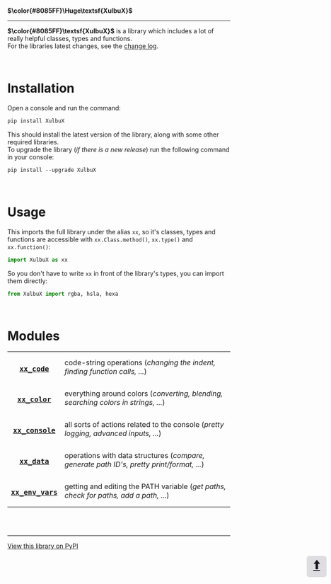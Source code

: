 <br id="top">

**$\color{#8085FF}\Huge\textsf{XulbuX}$**

-------------------------------------------------------------

**$\color{#8085FF}\textsf{XulbuX}$** is a library which includes a lot of really helpful classes, types and functions.<br>
For the libraries latest changes, see the [change log](https://github.com/XulbuX-dev/PythonLibraryXulbuX/blob/main/CHANGELOG.md).

<br>

# Installation

Open a console and run the command:
```css
pip install XulbuX
```
This should install the latest version of the library, along with some other required libraries.<br>
To upgrade the library (*if there is a new release*) run the following command in your console:
```css
pip install --upgrade XulbuX
```

<br>

# Usage

This imports the full library under the alias `xx`, so it's classes, types and functions are accessible with `xx.Class.method()`, `xx.type()` and `xx.function()`:
```python
import XulbuX as xx
```
So you don't have to write `xx` in front of the library's types, you can import them directly:
```python
from XulbuX import rgba, hsla, hexa
```

<br>

# Modules

| | |
| :------------------------------------------------------------------------------------------: | :---------------------------------------------------------------------------------------- |
| <h3>[`xx_code`](https://github.com/XulbuX-dev/PythonLibraryXulbuX/wiki/xx_code)</h3>         | code-string operations (*changing the indent, finding function calls, ...*)               |
| <h3>[`xx_color`](https://github.com/XulbuX-dev/PythonLibraryXulbuX/wiki/xx_color)</h3>       | everything around colors (*converting, blending, searching colors in strings, ...*)       |
| <h3>[`xx_console`](https://github.com/XulbuX-dev/PythonLibraryXulbuX/wiki/xx_console)</h3>   | all sorts of actions related to the console (*pretty logging, advanced inputs, ...*)      |
| <h3>[`xx_data`](https://github.com/XulbuX-dev/PythonLibraryXulbuX/wiki/xx_data)</h3>         | operations with data structures (*compare, generate path ID's, pretty print/format, ...*) |
| <h3>[`xx_env_vars`](https://github.com/XulbuX-dev/PythonLibraryXulbuX/wiki/xx_env_vars)</h3> | getting and editing the PATH variable (*get paths, check for paths, add a path, ...*)     |
<!--
| <h3>[`xx_string`](https://github.com/XulbuX-dev/PythonLibraryXulbuX/wiki/xx_string)</h3>     | helpful actions when working with strings. (*normalize, escape, decompose, ...*)          |
-->



<br>
<br>

--------------------------------------------------------------
[View this library on PyPI](https://pypi.org/project/XulbuX/)

<div style="width:45px; height:45px; right:10px; position:absolute">
  <a href="#top"><abbr title="go to top" style="text-decoration:none">
    <div style="
      font-size: 2em;
      font-weight: bold;
      background: #88889845;
      border-radius: 0.2em;
      text-align: center;
      justify-content: center;
    "><span style="display:none">go to top </span>🠩</div>
  </abbr></a>
</div>